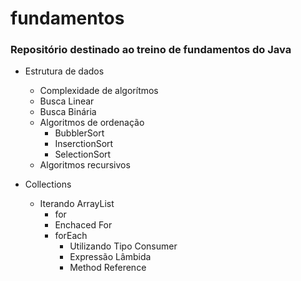 # fundamentos
### Repositório destinado ao treino de fundamentos do Java

- Estrutura de dados
    - Complexidade de algorítmos
    - Busca Linear
    - Busca Binária
    - Algoritmos de ordenação
    	- BubblerSort
    	- InserctionSort
    	- SelectionSort
    - Algoritmos recursivos
    
 

- Collections
	- Iterando ArrayList
		- for
		- Enchaced For
		- forEach
			- Utilizando Tipo Consumer
			- Expressão Lâmbida
			- Method Reference
